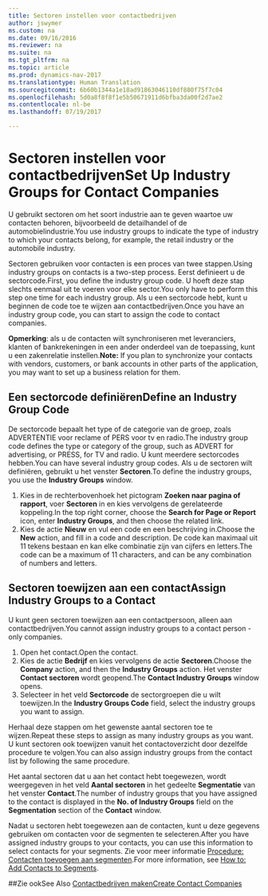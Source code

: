 ```yaml
---
title: Sectoren instellen voor contactbedrijven
author: jswymer
ms.custom: na
ms.date: 09/16/2016
ms.reviewer: na
ms.suite: na
ms.tgt_pltfrm: na
ms.topic: article
ms.prod: dynamics-nav-2017
ms.translationtype: Human Translation
ms.sourcegitcommit: 6b60b1344a1e18ad91863046110df880f75f7c04
ms.openlocfilehash: 5d0a8f8f8f1e5b50671911d6bfba3da00f2d7ae2
ms.contentlocale: nl-be
ms.lasthandoff: 07/19/2017

---
```

# <a name="set-up-industry-groups-for-contact-companies"></a><span data-ttu-id="978a2-102">Sectoren instellen voor contactbedrijven</span><span class="sxs-lookup"><span data-stu-id="978a2-102">Set Up Industry Groups for Contact Companies</span></span>
<span data-ttu-id="978a2-103">U gebruikt sectoren om het soort industrie aan te geven waartoe uw contacten behoren, bijvoorbeeld de detailhandel of de automobielindustrie.</span><span class="sxs-lookup"><span data-stu-id="978a2-103">You use industry groups to indicate the type of industry to which your contacts belong, for example, the retail industry or the automobile industry.</span></span>

<span data-ttu-id="978a2-104">Sectoren gebruiken voor contacten is een proces van twee stappen.</span><span class="sxs-lookup"><span data-stu-id="978a2-104">Using industry groups on contacts is a two-step process.</span></span> <span data-ttu-id="978a2-105">Eerst definieert u de sectorcode.</span><span class="sxs-lookup"><span data-stu-id="978a2-105">First, you define the industry group code.</span></span> <span data-ttu-id="978a2-106">U hoeft deze stap slechts eenmaal uit te voeren voor elke sector.</span><span class="sxs-lookup"><span data-stu-id="978a2-106">You only have to perform this step one time for each industry group.</span></span> <span data-ttu-id="978a2-107">Als u een sectorcode hebt, kunt u beginnen de code toe te wijzen aan contactbedrijven.</span><span class="sxs-lookup"><span data-stu-id="978a2-107">Once you have an industry group code, you can start to assign the code to contact companies.</span></span>

<span data-ttu-id="978a2-108">**Opmerking**: als u de contacten wilt synchroniseren met leveranciers, klanten of bankrekeningen in een ander onderdeel van de toepassing, kunt u een zakenrelatie instellen.</span><span class="sxs-lookup"><span data-stu-id="978a2-108">**Note:** If you plan to synchronize your contacts with vendors, customers, or bank accounts in other parts of the application, you may want to set up a business relation for them.</span></span>

## <a name="define-an-industry-group-code"></a><span data-ttu-id="978a2-109">Een sectorcode definiëren</span><span class="sxs-lookup"><span data-stu-id="978a2-109">Define an Industry Group Code</span></span>
<span data-ttu-id="978a2-110">De sectorcode bepaalt het type of de categorie van de groep, zoals ADVERTENTIE voor reclame of PERS voor tv en radio.</span><span class="sxs-lookup"><span data-stu-id="978a2-110">The industry group code defines the type or category of the group, such as ADVERT for advertising, or PRESS, for TV and radio.</span></span> <span data-ttu-id="978a2-111">U kunt meerdere sectorcodes hebben.</span><span class="sxs-lookup"><span data-stu-id="978a2-111">You can have several industry group codes.</span></span> <span data-ttu-id="978a2-112">Als u de sectoren wilt definiëren, gebruikt u het venster **Sectoren**.</span><span class="sxs-lookup"><span data-stu-id="978a2-112">To define the industry groups, you use the **Industry Groups** window.</span></span>

1. <span data-ttu-id="978a2-113">Kies in de rechterbovenhoek het pictogram **Zoeken naar pagina of rapport**, voer **Sectoren** in en kies vervolgens de gerelateerde koppeling.</span><span class="sxs-lookup"><span data-stu-id="978a2-113">In the top right corner, choose the **Search for Page or Report** icon, enter **Industry Groups**, and then choose the related link.</span></span>
2. <span data-ttu-id="978a2-114">Kies de actie **Nieuw** en vul een code en een beschrijving in.</span><span class="sxs-lookup"><span data-stu-id="978a2-114">Choose the **New** action, and fill in a code and description.</span></span> <span data-ttu-id="978a2-115">De code kan maximaal uit 11 tekens bestaan en kan elke combinatie zijn van cijfers en letters.</span><span class="sxs-lookup"><span data-stu-id="978a2-115">The code can be a maximum of 11 characters, and can be any combination of numbers and letters.</span></span>

## <a name="assign-industry-groups-to-a-contact"></a><span data-ttu-id="978a2-116">Sectoren toewijzen aan een contact</span><span class="sxs-lookup"><span data-stu-id="978a2-116">Assign Industry Groups to a Contact</span></span>
<span data-ttu-id="978a2-117">U kunt geen sectoren toewijzen aan een contactpersoon, alleen aan contactbedrijven.</span><span class="sxs-lookup"><span data-stu-id="978a2-117">You cannot assign industry groups to a contact person - only companies.</span></span>

1. <span data-ttu-id="978a2-118">Open het contact.</span><span class="sxs-lookup"><span data-stu-id="978a2-118">Open the contact.</span></span>
2. <span data-ttu-id="978a2-119">Kies de actie **Bedrijf** en kies vervolgens de actie **Sectoren**.</span><span class="sxs-lookup"><span data-stu-id="978a2-119">Choose the **Company** action, and then the **Industry Groups** action.</span></span> <span data-ttu-id="978a2-120">Het venster **Contact sectoren** wordt geopend.</span><span class="sxs-lookup"><span data-stu-id="978a2-120">The **Contact Industry Groups** window opens.</span></span>
3. <span data-ttu-id="978a2-121">Selecteer in het veld **Sectorcode** de sectorgroepen die u wilt toewijzen.</span><span class="sxs-lookup"><span data-stu-id="978a2-121">In the **Industry Groups Code** field, select the industry groups you want to assign.</span></span>

<span data-ttu-id="978a2-122">Herhaal deze stappen om het gewenste aantal sectoren toe te wijzen.</span><span class="sxs-lookup"><span data-stu-id="978a2-122">Repeat these steps to assign as many industry groups as you want.</span></span> <span data-ttu-id="978a2-123">U kunt sectoren ook toewijzen vanuit het contactoverzicht door dezelfde procedure te volgen.</span><span class="sxs-lookup"><span data-stu-id="978a2-123">You can also assign industry groups from the contact list by following the same procedure.</span></span>

<span data-ttu-id="978a2-124">Het aantal sectoren dat u aan het contact hebt toegewezen, wordt weergegeven in het veld **Aantal sectoren** in het gedeelte **Segmentatie** van het venster **Contact**.</span><span class="sxs-lookup"><span data-stu-id="978a2-124">The number of industry groups that you have assigned to the contact is displayed in the **No. of Industry Groups** field on the **Segmentation** section of the **Contact** window.</span></span>

<span data-ttu-id="978a2-125">Nadat u sectoren hebt toegewezen aan de contacten, kunt u deze gegevens gebruiken om contacten voor de segmenten te selecteren.</span><span class="sxs-lookup"><span data-stu-id="978a2-125">After you have assigned industry groups to your contacts, you can use this information to select contacts for your segments.</span></span> <span data-ttu-id="978a2-126">Zie voor meer informatie [Procedure: Contacten toevoegen aan segmenten](marketing-add-contact-segment.md).</span><span class="sxs-lookup"><span data-stu-id="978a2-126">For more information, see [How to: Add Contacts to Segments](marketing-add-contact-segment.md).</span></span>

##<a name="see-also"></a><span data-ttu-id="978a2-127">Zie ook</span><span class="sxs-lookup"><span data-stu-id="978a2-127">See Also</span></span>
[<span data-ttu-id="978a2-128">Contactbedrijven maken</span><span class="sxs-lookup"><span data-stu-id="978a2-128">Create Contact Companies</span></span>](marketing-create-contact-companies.md)

